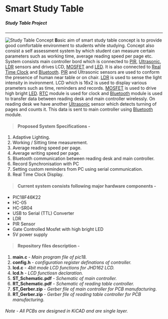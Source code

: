 # Smart Study Table
##### Study Table Project
-------
![Study Table Concept](https://github.com/ajitjadhav28/StudyTable/blob/master/Study_Table_Concept1.jpg)
**B**asic aim of smart study table concept is to provide good comfortable environment to students while studying. 
Concept also consist a self assessment system by which student can measure certain parameters such as working time, 
average reading speed per page etc.
System consists main controller bord which is connected to [PIR], [Ultrasonic], [LDR] 
sensors and drives LCD, [MOSFET] and [LED]. It is also connected to [Real Time Clock][RTC] and 
[Bluetooth]. [PIR] and Ultrasonic sensors are used to conform the presence of human near 
table or on chair. [LDR] is used to sense the light intensity in invironment. LCD which is 
16x2 is used to display various prameters such as time, reminders and records. [MOSFET] 
is used to drive high bright [LED]. [RTC] module is used for clock and [Bluetooth] module is 
used to transfer data between reading desk and main controller wirelessly.
On reading desk we have another [Ultrasonic] sensor which detects turning of pages 
and counts it. This data is sent to main controller using [Bluetooth] module.

>#### Proposed System Specifications -
1. Adaptive Lighting.
2. Working / Sitting time measurement.
3. Average reading speed per page.
4. Average writing speed per page.
5. Bluetooth communication between reading desk and main controller.
6. Record Synchronisation with PC
7. Setting custom reminders from PC using serial communication.
8. Real Time Clock Display.

>#### Current system consists following major hardware components -
* PIC18F46K22
* HC-05
* HC-SR04
* USB to Serial (TTL) Converter
* LDR
* PIR Sensor
* Gate Controlled Mosfet with high bright LED
* 5V power supply

>#### Repository files description - 
1. **main.c** - _Main program file of pic18._
2. **config.h** - _configuration register definations of controller._
3. **lcd.c** - _4bit mode LCD functions for JHD162 LCD._
4. **lcd.h** - _LCD functiosn declaration._
5. **ST_Schematic.pdf** - _Schematic of main controller._
6. **RT_Schematic.pdf** - _Schematic of reading table controller._
7. **ST_Gerber.zip** - _Gerber file of main controller for PCB manufacturing._
8. **RT_Gerber.zip** - _Gerber file of reading table controller for PCB manufacturing._  

###### _Note - All PCBs are designed in KiCAD and are single layer._

[PIR]: https://en.wikipedia.org/wiki/Passive_infrared_sensor
[Ultrasonic]: https://docs.google.com/document/d/1Y-yZnNhMYy7rwhAgyL_pfa39RsB-x2qR4vP8saG73rE/edit
[LDR]: https://en.wikipedia.org/wiki/Photoresistor
[MOSFET]: https://en.wikipedia.org/wiki/MOSFET
[Bluetooth]: http://wiki.iteadstudio.com/Serial_Port_Bluetooth_Module_%28Master/Slave%29_:_HC-05
[RTC]: https://en.wikipedia.org/wiki/Real-time_clock
[LED]: https://en.wikipedia.org/wiki/Light-emitting_diode
